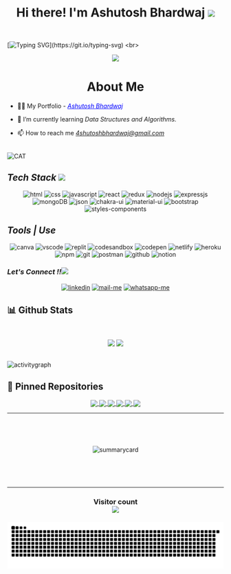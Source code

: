 <h1 align="center">Hi there! <span color="blue">I'm Ashutosh Bhardwaj</span> <img src="https://media.giphy.com/media/hvRJCLFzcasrR4ia7z/giphy.gif" width="25px"> </h1>
 <br>
   
 [![Typing SVG](https://readme-typing-svg.herokuapp.com?font=comfortaa&color=016EEA&size=24&width=500&lines=Currently+Learning+Full-Stack+Web+Development;Open-Source+Developer;Nice+to+meet+you...)](https://git.io/typing-svg)
  <br>
  
<!--   <p align="center" ><img  style="width: 500px;" src="https://egensoftwares.com/wp-content/uploads/2021/08/mern.png"/></p> -->
<!--  <p align="center" ><img  style="width: 500px;" src="https://res.cloudinary.com/practicaldev/image/fetch/s--goETGOXU--/c_limit%2Cf_auto%2Cfl_progressive%2Cq_66%2Cw_880/https://dev-to-uploads.s3.amazonaws.com/i/x3x5w638kkixi9s3h3vw.gif"/></p> -->
 <p align="center" ><img  style="width: 200px;" src="https://skillpete.com/uploads/subject/1631954485-subject-hover-image.gif"/></p>
   
 <h1 align="center" style=" align-items: center; border-radius: 50%; width: 100%">  About Me </h1> 

- 👨‍💻 My Portfolio - <a href="https://4shutoshbhardwaj.netlify.app/" style="color:blue; textDecoration:none;" target="_blank"><i>Ashutosh Bhardwaj</i></a>

- 🌱 I’m currently learning *Data Structures and Algorithms.*

- 📫 How to reach me *4shutoshbhardwaj@gmail.com*

<br/>

<img src="https://media2.giphy.com/headers/GitHub/w8ZJLtJbmuph.gif" alt="CAT"/>

<br/>

<h2><i>Tech Stack <img src="https://camo.githubusercontent.com/beb64ff21c883e318e4f5db5231c2ba4175705bea1c9249e82a41ab375db4f75/68747470733a2f2f6d65646961322e67697068792e636f6d2f6d656469612f51737347456d706b79454f684243623765312f67697068792e6769663f6369643d656366303565343761306e336769316266716e74716d6f62386739616964316f796a327772336473336d67373030626c267269643d67697068792e676966" width="35"/></i></h2>

<p align="center">
  <img src="https://img.shields.io/badge/html5-%23E34F26.svg?style=for-the-badge&logo=html5&logoColor=white" alt="html"/>
  <img src="https://img.shields.io/badge/css3-%231572B6.svg?style=for-the-badge&logo=css3&logoColor=white" alt="css"/>
  <img src="https://img.shields.io/badge/javascript-%23323330.svg?style=for-the-badge&logo=javascript&logoColor=%23F7DF1E" alt="javascript"/>
  <img src="https://img.shields.io/badge/react-%2320232a.svg?style=for-the-badge&logo=react&logoColor=%2361DAFB" alt="react"/>
  <img src="https://img.shields.io/badge/redux-%23593d88.svg?style=for-the-badge&logo=redux&logoColor=white" alt="redux"/>
  <img src="https://img.shields.io/badge/Node.js-339933?style=for-the-badge&logo=nodedotjs&logoColor=white" alt="nodejs" />
  <img src="https://img.shields.io/badge/express.js-%23404d59.svg?style=for-the-badge&logo=express&logoColor=%2361DAFB" alt="expressjs" />
  <img src="https://img.shields.io/badge/MongoDB-%234ea94b.svg?style=for-the-badge&logo=mongodb&logoColor=white" alt="mongoDB" />
  <img src="https://img.shields.io/badge/json-5E5C5C?style=for-the-badge&logo=json&logoColor=white" alt="json" />
  <img src="https://img.shields.io/badge/Chakra--UI-319795?style=for-the-badge&logo=chakra-ui&logoColor=white" alt="chakra-ui" />
  <img src="https://img.shields.io/badge/Material%20UI-007FFF?style=for-the-badge&logo=mui&logoColor=white" alt="material-ui" />
  <img src="https://img.shields.io/badge/Bootstrap-563D7C?style=for-the-badge&logo=bootstrap&logoColor=white" alt="bootstrap" />
  <img src="https://img.shields.io/badge/styled--components-DB7093?style=for-the-badge&logo=styled-components&logoColor=white" alt="styles-components" /> 
</p>

<!-- <img src="" alt="" /> -->
<h2><i>Tools | Use</i></h2>
<p align="center">
  <img border-radius:"10px" src="https://img.shields.io/badge/Canva-%2300C4CC.svg?&style=for-the-badge&logo=Canva&logoColor=white" alt="canva" />
  <img src="https://img.shields.io/badge/VSCode-0078D4?style=for-the-badge&logo=visual%20studio%20code&logoColor=white" alt="vscode" />
  <img src="https://img.shields.io/badge/replit-667881?style=for-the-badge&logo=replit&logoColor=white" alt="replit" />
  <img src="https://img.shields.io/badge/Codesandbox-000000?style=for-the-badge&logo=CodeSandbox&logoColor=white" alt="codesandbox" />
  <img src="https://img.shields.io/badge/Codepen-000000?style=for-the-badge&logo=codepen&logoColor=white" alt="codepen" />
  <img src="https://img.shields.io/badge/Netlify-00C7B7?style=for-the-badge&logo=netlify&logoColor=white" alt="netlify" />
  <img src="https://img.shields.io/badge/Heroku-430098?style=for-the-badge&logo=heroku&logoColor=white" alt="heroku" />
  <img src="https://img.shields.io/badge/NPM-%23000000.svg?style=for-the-badge&logo=npm&logoColor=white" alt="npm"/>
  <img src="https://img.shields.io/badge/Git-f44d27?style=for-the-badge&logo=git&logoColor=white" alt="git"/>
  <img src="https://img.shields.io/badge/Postman-FF6C37?style=for-the-badge&logo=Postman&logoColor=white" alt="postman"/>
  <img src="https://img.shields.io/badge/GitHub-100000?style=for-the-badge&logo=github&logoColor=white" alt="github"/>
  <img src="https://img.shields.io/badge/Notion-000000?style=for-the-badge&logo=notion&logoColor=white" alt="notion" />
</p>
<h3><i>Let's Connect !!<img src="https://raw.githubusercontent.com/ShahriarShafin/ShahriarShafin/main/Assets/handshake.gif" width="100" /></i></h3>
<p align="center">
  <a href="https://www.linkedin.com/in/4shutoshbhardwaj7/" target="blank"><img align="center" src="https://img.shields.io/badge/LinkedIn-0077B5?style=for-the-badge&logo=linkedin&logoColor=white" alt="linkedin" /></a>
  <a title="4shutoshbhardwaj@gmail.com" href="mailto:4shutoshbhardwaj@gmail.com" target="blank"><img align="center" src="https://img.shields.io/badge/Gmail-D14836?style=for-the-badge&logo=gmail&logoColor=white" alt="mail-me" /></a>
  <a href="https://wa.me/917249639469" target="blank"><img align="center" src="https://img.shields.io/badge/WhatsApp-25D366?style=for-the-badge&logo=whatsapp&logoColor=white" alt="whatsapp-me" /></a>
</p>
<h2>📊 Github Stats</h2>
<br/>

<p align="center">
  <img width="48%" src="https://github-readme-stats.vercel.app/api?username=4shutoshbhardwaj&show_icons=true&hide_border=true&theme=radical" />
  <img width="48%" src="https://github-readme-streak-stats.herokuapp.com/?user=4shutoshbhardwaj&hide_border=true&theme=radical" />
</p>
<br />
<img src="https://activity-graph.herokuapp.com/graph?username=4shutoshbhardwaj&theme=radical" alt="activitygraph" />
<br />

## 📕 Pinned Repositories

<p align="center">
<a href="https://github.com/4shutoshbhardwaj/MERN-CRUD-BLOG-APP">
  <img align="center" src="https://github-readme-stats.vercel.app/api/pin/?username=4shutoshbhardwaj&repo=MERN-CRUD-BLOG-APP&hide_border=true&theme=radical" />
</a>

<a href="https://github.com/4shutoshbhardwaj/Reliance-Digital-Clone-Project">
  <img align="center" src="https://github-readme-stats.vercel.app/api/pin/?username=4shutoshbhardwaj&repo=Reliance-Digital-Clone-Project&hide_border=true&theme=radical" />
</a>

<a href="https://github.com/4shutoshbhardwaj/Swiggy-clone-project">
  <img align="center" src="https://github-readme-stats.vercel.app/api/pin/?username=4shutoshbhardwaj&repo=Swiggy-clone-project&hide_border=true&theme=radical" />
</a>

<a href="https://github.com/4shutoshbhardwaj/PersonalMovieRecommender">
  <img align="center" src="https://github-readme-stats.vercel.app/api/pin/?username=4shutoshbhardwaj&repo=PersonalMovieRecommender&hide_border=true&theme=radical" />
</a>

<a href="https://github.com/4shutoshbhardwaj/AshCodes-Weather-Web-App">
  <img align="center" src="https://github-readme-stats.vercel.app/api/pin/?username=4shutoshbhardwaj&repo=AshCodes-Weather-Web-App&hide_border=true&theme=radical" />
</a>

<a href="https://github.com/4shutoshbhardwaj/AshCodesTranslateEtoH">
  <img align="center" src="https://github-readme-stats.vercel.app/api/pin/?username=4shutoshbhardwaj&repo=AshCodesTranslateEtoH&hide_border=true&theme=radical" />
</a>

</p>
<hr>

<br />
<!-- <p align="center" margin-right="10px"><img src="https://github-readme-streak-stats.herokuapp.com/?user=4shutoshbhardwaj&theme=radical" alt=""/></p> -->
<p align="center"><img src="https://github-profile-trophy.vercel.app/?username=4shutoshbhardwaj&theme=radical" alt=""/> </p>
<p align="center"><img src="https://github-profile-summary-cards.vercel.app/api/cards/profile-details?username=4shutoshbhardwaj&theme=radical" alt="summarycard"/> </p>
<br>
<br>
<br>
<hr />
<h3 align="center">

</h3>
<h3 align="center"> 
  Visitor count <br>
  <!-- <img src="https://profile-counter.glitch.me/4shutoshbhardwaj/count.svg" /> -->
  <img src="https://profile-counter.glitch.me/4shutoshbhardwaj/count.svg" />
</h3>

<p align="center">
   <img src="https://github.com/Asmit2952/Asmit2952/blob/output/github-contribution-grid-snake.svg" alt="snake">
</p>

